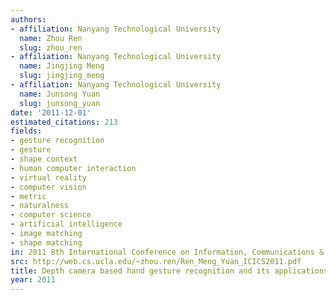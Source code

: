 ```yaml
---
authors:
- affiliation: Nanyang Technological University
  name: Zhou Ren
  slug: zhou_ren
- affiliation: Nanyang Technological University
  name: Jingjing Meng
  slug: jingjing_meng
- affiliation: Nanyang Technological University
  name: Junsong Yuan
  slug: junsong_yuan
date: '2011-12-01'
estimated_citations: 213
fields:
- gesture recognition
- gesture
- shape context
- human computer interaction
- virtual reality
- computer vision
- metric
- naturalness
- computer science
- artificial intelligence
- image matching
- shape matching
in: 2011 8th International Conference on Information, Communications & Signal Processing
src: http://web.cs.ucla.edu/~zhou.ren/Ren_Meng_Yuan_ICICS2011.pdf
title: Depth camera based hand gesture recognition and its applications in Human-Computer-Interaction
year: 2011
---
```

